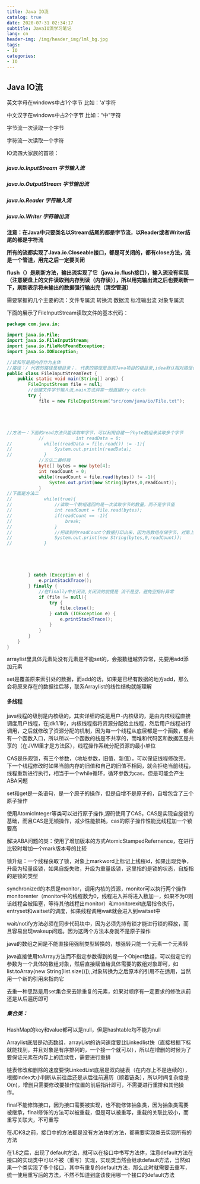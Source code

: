 ```yaml
---
title: Java IO流
catalog: true
date: 2020-07-31 02:34:17
subtitle: JavaIO流学习笔记
lang: cn
header-img: /img/header_img/lml_bg.jpg
tags:
- IO
categories:
- IO
---
```


## Java IO流

英文字母在windows中占1个字节   比如：'a'字符

中文汉字在windows中占2个字节   比如：“中”字符

字节流一次读取一个字节

字符流一次读取一个字符



IO流四大家族的首领：

##### java.io.InputStream				字节输入流

##### java.io.OutputStream				字节输出流

##### java.io.Reader 				字符输入流

##### java.io.Writer					字符输出流



**注意：在Java中只要类名以Stream结尾的都是字节流，以Reader或者Writer结尾的都是字符流**

**所有的流都实现了Java.io.Closeable接口，都是可关闭的，都有close方法，流是一个管道，用完之后一定要关闭**

**flush（）是刷新方法，输出流实现了它（java.io.flush接口），输入流没有实现（注意硬盘上的文件读取到内存到读（内存读）），所以用完输出流之后也要刷新一下，刷新表示将未输出的数据强行输出完（清空管道）**



需要掌握的几个主要的流：文件专属流		转换流		数据流		标准输出流		对象专属流

下面的展示了FileInputStream读取文件的基本代码：

```java
package com.java.io;

import java.io.File;
import java.io.FileInputStream;
import java.io.FileNotFoundException;
import java.io.IOException;

//读和写是把内存作为主体
//路径：/ 代表的路径是根目录；. 代表的路径是当前Java项目的根目录,idea默认相对路径也是从工程的根目录开始。所以开头直接可以指定到src
public class FileInputStreamText {
    public static void main(String[] args) {
        FileInputStream file = null;
        //创建文件字节输入流,main方法异常一般直接try catch
        try {
            file = new FileInputStream("src/com/java/io/File.txt");





//方法一：下面的read方法只能读取单字节，可以利用自建一个byte数组来读取多个字节
            //            int readData = 0;
//            while((readData = file.read()) != -1){
//                System.out.println(readData);
//            }
            //方法二最终版
            byte[] bytes = new byte[4];
            int readCount = 0;
            while((readCount = file.read(bytes)) != -1){
                System.out.print(new String(bytes,0,readCount));
            }
//下面是方法二
//            while(true){
//                //读取一个数组返回的是一次读取字节的数量，而不是字节值
//                int readCount = file.read(bytes);
//                if(readCount == -1){
//                    break;
//                }
//                //把读到的readCount个数据打印出来，因为用数组存储字节，对第上一轮数据没有覆盖的话，数组中未被覆盖的字节还会保留。
//                System.out.print(new String(bytes,0,readCount));
//            }





        } catch (Exception e) {
            e.printStackTrace();
        } finally {
            //在finally中关闭流,关闭流的前提是 流不是空，避免空指针异常
            if (file != null){
                try {
                    file.close();
                } catch (IOException e) {
                    e.printStackTrace();
                }
            }
        }
    }
}
```

arraylist里具体元素处没有元素是不能set的，会报数组越界异常，先要用add添加元素

set是覆盖原来索引处的数据，而add的话，如果是已经有数据的地方add，那么会将原来存在的数据往后移，联系Arraylist的线性结构就能理解

#### 多线程

java线程的级别是内核级的，其实详细的说是用户-内核级的，是由内核线程直接调度用户线程，在jdk1.1时，内核线程指将资源分配给主线程，然后用户线程进行调用，之后就修改了资源分配的机制，因为每一个线程从底层都是一个函数，都会有一个函数入口，所以所以一个函数的栈是不共享的，而堆和代码区和数据区是共享的（在JVM里才是方法区），线程操作系统分配资源的最小单位

CAS是乐观锁，有三个参数，（地址参数，旧值，新值），可以保证线程修改完，下一个线程修改时如果当前内存的旧值和自己的旧值不相同，就会拒绝当前线程，线程重新进行执行，相当于一个while循环，循环参数为cas，但是可能会产生ABA问题

set和get是一条语句，是一个原子的操作，但是自增不是原子的，自增包含了三个原子操作



使用AtomicInteger等类可以进行原子操作,源码使用了CAS，CAS是实现自旋锁的基础，而且CAS是无锁操作，减少性能损耗，cas的原子操作性能比线程加一个锁要高

解决ABA问题的类：使用了增加版本的方式AtomicStampedRefernence，在进行比较时增加一个mark版本号的比较

锁升级：一个线程获取了锁，对象上markword上标记上线程id，如果出现竞争，升级为轻量级锁，如果自旋失败，升级为重量级锁，这里指的是锁的状态，自旋指的是锁的类型

synchronized的本质是monitor，调用内核的资源，monitor可以执行两个操作monitorenter（monitor中的线程数为0，线程进入并将进入数加一，如果不为0则该线程会被阻塞，等待其他线程出monitor）和monitorexit底层指令执行，entryset和waitset的调度，如果线程调用wait就会进入到waitset中

wait/notify方法必须在同步代码块中，因为必须先持有锁才能进行锁的释放，而且容易出现wakeup问题。因为这两个方法本身就不是原子操作



java的数组之间是不能直接用强制类型转换的，想强转只能一个元素一个元素转

java直接使用toArray方法而不指定参数得到的是一个Object数组，可以指定它的参数为一个具体的数组对象，然后直接赋值给具体需要的数组对象即可，如list.toArray(new String[list.size()]);,对象转换为之后原本的引用不在适用，当然用一个新的引用来指向它

去重一种思路是用set集合来去除重复的元素，如果对顺序有一定要求的修改从前还是从后遍历即可



##### 集合类：

HashMap的key和value都可以是null，但是hashtable均不能为null

Arraylist底层是动态数组，arrayList的访问速度要比Linkedlist快（直接根据下标就能找到，并且对象是有序排列的，一个接一个就可以），所以在增删的时候为了要保证元素在内存上的连续性，需要进行重排

链表修改和删除的速度要快LinkedList底层是双向链表（在内存上不是连续的），根据Index大小判断从前往后还是从后往前遍历（顺着链条），所以时间复杂度是O(n)，增删只需要修改要操作位置的前后指针即可，不需要进行重排和其他操作。



final不能修饰接口，因为接口需要被实现，也不能修饰抽象类，因为抽象类需要被继承，final修饰的方法可以被重载，但是可以被重写，重载的关联比较小，而重写关联大，不可重写

在JDK8之前，接口中的方法都是没有方法体的方法，都需要实现类去实现所有的方法

在1.8之后，出现了default方法，就可以在接口中书写方法体，注意default方法在接口的实现类中可以不被（重写）实现，实现类当然会继承default方法，当然如果一个类实现了多个接口，其中有重复的default方法，那么此时就需要去重写，统一使用重写后的方法，不然不知道到底该使用哪一个接口的default方法

